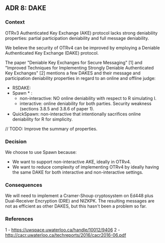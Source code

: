 ## ADR 8: DAKE

### Context

OTRv3 Authenticated Key Exchange (AKE) protocol lacks strong deniability
properties: partial participation deniability and full message deniability.

We believe the security of OTRv4 can be improved by employing a Deniable
Authenticated Key Exchange (DAKE) protocol.

The paper "Deniable Key Exchanges for Secure Messaging" [1] and
"Improved Techniques for Implementing Strongly Deniable Authenticated Key
Exchanges" [2] mentions a few DAKES and their message and participation
deniability properties in regard to an online and offline judge:

- RSDAKE:
- Spawn * :
  - non-interactive: NO online deniability with respect to R simulating I.
  - interactive: online deniability for both parties. Security weakness
    (sections 3.8.5 and 3.8.6 of paper 1).
- QuickSpawn: non-interactive that intentionally sacrifices online deniability
  for R for simplicity.

// TODO: Improve the summary of properties.

### Decision

We choose to use Spawn because:

- We want to support non-interactive AKE, ideally in OTRv4.
- We want to reduce complexity of implementing OTRv4 by ideally having the same
  DAKE for both interactive and non-interactive settings.

### Consequences

We will need to implement a Cramer-Shoup cryptosystem on Ed448 plus
Dual-Receiver Encryption (DRE) and NIZKPK.
The resulting messages are not as efficient as other DAKES, but this hasn't
been a problem so far.

### References

1 - https://uwspace.uwaterloo.ca/handle/10012/9406
2 - http://cacr.uwaterloo.ca/techreports/2016/cacr2016-06.pdf